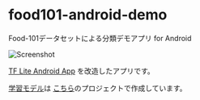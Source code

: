 # food101-android-demo
Food-101データセットによる分類デモアプリ for Android

![Screenshot](https://github.com/tfkeras/food101-android-demo/blob/master/ss.png)

[TF Lite Android App](https://github.com/googlecodelabs/tensorflow-for-poets-2/tree/master/android/tflite)
を改造したアプリです。

[学習モデル](https://github.com/tfkeras/food101-android-demo/blob/master/app/src/main/assets)は
[こちら](https://github.com/tfkeras/food101-tflite)のプロジェクトで作成しています。
